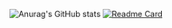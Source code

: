 ![Anurag's GitHub stats](https://github-readme-stats.vercel.app/api?username=vidotocode&show_icons=true&theme=tokyonight)
[![Readme Card](https://github-readme-stats.vercel.app/api/pin/?username=anuraghazra&repo=github-readme-stats)](https://github.com/vidotocode/github-readme-stats)
